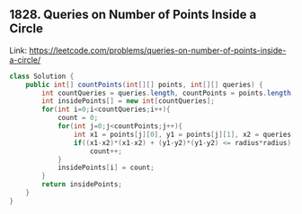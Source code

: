 ## 1828. Queries on Number of Points Inside a Circle
Link: https://leetcode.com/problems/queries-on-number-of-points-inside-a-circle/

```java
class Solution {
    public int[] countPoints(int[][] points, int[][] queries) {
        int countQueries = queries.length, countPoints = points.length, count = 0;
        int insidePoints[] = new int[countQueries];
        for(int i=0;i<countQueries;i++){
            count = 0;
            for(int j=0;j<countPoints;j++){
                int x1 = points[j][0], y1 = points[j][1], x2 = queries[i][0], y2 = queries[i][1], radius = queries[i][2];
                if((x1-x2)*(x1-x2) + (y1-y2)*(y1-y2) <= radius*radius)
                    count++;
            }
            insidePoints[i] = count;
        }
        return insidePoints;
    }
}

```